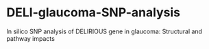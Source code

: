 # DELI-glaucoma-SNP-analysis
In silico SNP analysis of DELIRIOUS gene in glaucoma: Structural and pathway impacts
